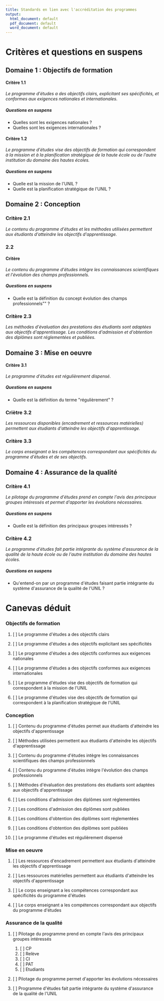 ```yaml
---
title: Standards en lien avec l'accréditation des programmes
output:
  html_document: default
  pdf_document: default
  word_document: default
---
```


# Critères et questions en suspens

## Domaine 1 : Objectifs de formation

#### Critère 1.1

_Le programme d'études a des objectifs clairs, explicitant ses spécificités, et conformes aux exigences nationales et internationales._

##### Questions en suspens

* Quelles sont les exigences nationales ?
* Quelles sont les exigences internationales ?

#### Critère 1.2

_Le programme d'études vise des objectifs de formation qui correspondent à la mission et à la planification stratégique de la haute école ou de l'autre institution du domaine des hautes écoles._

##### Questions en suspens

* Quelle est la mission de l'UNIL ?
* Quelle est la planification stratégique de l'UNIL ?

## Domaine 2 : Conception

### Critère 2.1

_Le contenu du programme d'études et les méthodes utilisées permettent aux étudiants d'atteindre les objectifs d'apprentissage._

### 2.2

#### Critère

_Le contenu du programme d'études intègre les connaissances scientifiques et l'évolution des champs professionnels._

##### Questions en suspens

* Quelle est la définition du concept évolution des champs professionnels"" ?

### Critère 2.3

_Les méthodes d'évaluation des prestations des étudiants sont adaptées aux objectifs d'apprentissage. Les conditions d'admission et d'obtention des diplômes sont réglementées et publiées._

## Domaine 3 : Mise en oeuvre

#### Critère 3.1

_Le programme d'études est régulièrement dispensé._

##### Questions en suspens

* Quelle est la définition du terme "régulièrement" ?

### Criètre 3.2

_Les ressources disponibles (encadrement et ressources matérielles) permettent aux étudiants d'atteindre les objectifs d'apprentissage._

### Critère 3.3

_Le corps enseignant a les compétences correspondant aux spécificités du programme d'études et de ses objectifs._

## Domaine 4 : Assurance de la qualité

### Critère 4.1

_Le pilotage du programme d'études prend en compte l'avis des principaux groupes intéressés et permet d'apporter les évolutions nécessaires._

##### Questions en suspens

* Quelle est la définition des principaux groupes intéressés ?

### Critère 4.2

_Le programme d'études fait partie intégrante du système d'assurance de la qualité de la haute école ou de l'autre institution du domaine des hautes écoles._

##### Questions en suspens

* Qu'entend-on par un programme d'études faisant partie intégrante du système d'assurance de la qualité de l'UNIL ?

# Canevas déduit

### Objectifs de formation

1. [ ] Le programme d'études a des objectifs clairs
1. [ ] Le programme d'études a des objectifs explicitant ses spécificités
1. [ ] Le programme d'études a des objectifs conformes aux exigences nationales
1. [ ] Le programme d'études a des objectifs conformes aux exigences internationales

1. [ ] Le programme d'études vise des objectifs de formation qui correspondent à la mission de l'UNIL
1. [ ] Le programme d'études vise des objectifs de formation qui correspondent à la planification stratégique de l'UNIL

### Conception

1. [ ] Contenu du programme d'études permet aux étudiants d'atteindre les objectifs d'apprentissage
1. [ ] Méthodes utilisées permettent aux étudiants d'atteindre les objectifs d'apprentissage

1. [ ] Contenu du programme d'études intègre les connaissances scientifiques des champs professionnels
1. [ ] Contenu du programme d'études intègre l'évolution des champs professionnels

1. [ ] Méthodes d'évaluation des prestations des étudiants sont adaptées aux objectifs d'apprentissage
1. [ ] Les conditions d'admission des diplômes sont réglementées
1. [ ] Les conditions d'admission des diplômes sont publiées
1. [ ] Les conditions d'obtention des diplômes sont réglementées
1. [ ] Les conditions d'obtention des diplômes sont publiées
1. [ ] Le programme d'études est régulièrement dispensé

### Mise en oeuvre

1. [ ] Les ressources d'encadrement permettent aux étudiants d'atteindre les objectifs d'apprentissage
1. [ ] Les ressources matérielles permettent aux étudiants d'atteindre les objectifs d'apprentissage

1. [ ] Le corps enseignant a les compétences correspondant aux spécificités du programme d'études
1. [ ] Le corps enseignant a les compétences correspondant aux objectifs du programme d'études

### Assurance de la qualité

1. [ ] Pilotage du programme prend en compte l'avis des principaux groupes intéressés
    1.  [ ] CP
    1.  [ ] Relève
    1.  [ ] CI
    1.  [ ] PAT
    1.  [ ] Etudiants

1. [ ] Pilotage du programme permet d'apporter les évolutions nécessaires
1. [ ] Programme d'études fait partie intégrante du système d'assurance de la qualité de l'UNIL
